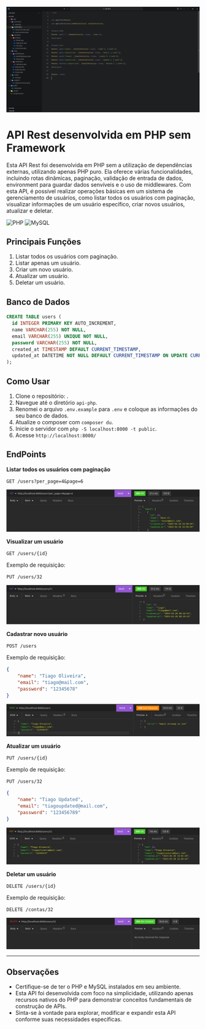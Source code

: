 ![Logo](https://github.com/tiagoliveira555/api-php/blob/main/public/screenshots/php_07.png)

# API Rest desenvolvida em PHP sem Framework

Esta API Rest foi desenvolvida em PHP sem a utilização de dependências externas, utilizando apenas PHP puro. Ela oferece várias funcionalidades, incluindo rotas dinâmicas, paginação, validação de entrada de dados, environment para guardar dados senvíveis e o uso de middlewares. Com esta API, é possível realizar operações básicas em um sistema de gerenciamento de usuários, como listar todos os usuários com paginação, visualizar informações de um usuário específico, criar novos usuários, atualizar e deletar.

![PHP](https://img.shields.io/badge/PHP-777BB4?style=for-the-badge&logo=php&logoColor=white)
![MySQL](https://img.shields.io/badge/MySQL-00000F?style=for-the-badge&logo=mysql&logoColor=white)

## Principais Funções

1. Listar todos os usuários com paginação.
2. Listar apenas um usuário.
3. Criar um novo usuário.
4. Atualizar um usuário.
5. Deletar um usuário.

## Banco de Dados

```sql
CREATE TABLE users (
  id INTEGER PRIMARY KEY AUTO_INCREMENT,
  name VARCHAR(255) NOT NULL,
  email VARCHAR(255) UNIQUE NOT NULL,
  password VARCHAR(255) NOT NULL,
  created_at TIMESTAMP DEFAULT CURRENT_TIMESTAMP,
  updated_at DATETIME NOT NULL DEFAULT CURRENT_TIMESTAMP ON UPDATE CURRENT_TIMESTAMP
);
```

## Como Usar

1. Clone o repositório: .
2. Navegue até o diretório `api-php`.
3. Renomei o arquivo `.env.example` para `.env` e coloque as informações do seu banco de dados.
4. Atualize o composer com `composer du`.
5. Inicie o servidor com `php -S localhost:8000 -t public`.
6. Acesse `http://localhost:8000/`

## EndPoints

**Listar todos os usuários com paginação**
```http
GET /users?per_page=4&page=6
```
![Listar Todos Usuários com paginação](https://github.com/tiagoliveira555/api-php/blob/main/public/screenshots/php_02.png)


**Visualizar um usuário**
```http
GET /users/{id}
```
Exemplo de requisição:
```http
PUT /users/32
```
![Listar um usuário específico](https://github.com/tiagoliveira555/api-php/blob/main/public/screenshots/php_03.png)

**Cadastrar novo usuário**
```http
POST /users
```
Exemplo de requisição:
```json
{
    "name": "Tiago Oliveira",
    "email": "tiago@mail.com",
    "password": "12345678"
}
```
![Novo Usuário](https://github.com/tiagoliveira555/api-php/blob/main/public/screenshots/php_04.png)

**Atualizar um usuário**
```http
PUT /users/{id}
```
Exemplo de requisição:
```http
PUT /users/32
```
```json
{
    "name": "Tiago Updated",
    "email": "tiagoupdated@mail.com",
    "password": "123456789"
}
```
![Atualizar Usuário](https://github.com/tiagoliveira555/api-php/blob/main/public/screenshots/php_05.png)

**Deletar um usuário**
```http
DELETE /users/{id}
```
Exemplo de requisição:
```http
DELETE /contas/32
```
![Deletar um Usuário](https://github.com/tiagoliveira555/api-php/blob/main/public/screenshots/php_06.png)

---

## Observações

- Certifique-se de ter o PHP e MySQL instalados em seu ambiente.
- Esta API foi desenvolvida com foco na simplicidade, utilizando apenas recursos nativos do PHP para demonstrar conceitos fundamentais de construção de APIs.
- Sinta-se à vontade para explorar, modificar e expandir esta API conforme suas necessidades específicas.
